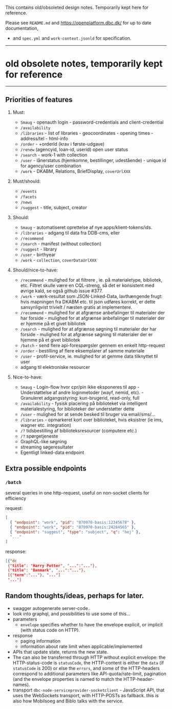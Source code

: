 This contains old/obsoleted design notes. Temporarily kept here for reference.

Please see `README.md` and https://openplatform.dbc.dk/ for up to date documentation,

- and `spec.yml` and `work-context.jsonld` for specification.

---

# old obsolete notes, temporarily kept for reference

---

## Priorities of features

1. Must:
   - `Smaug` - openauth login - password-credentials and client-credential
   - `/availability`
   - `/libraries` - list of libraries - geocoordinates - opening times - address/tel - html-info
   - `/order` - +orderId (krav i første-udgave)
   - `/renew` (agencyid, loan-id, userid) open user status
   - `/search` - work-1 with collection
   - `/user` - lånerstatus (hjemkomne, bestillinger, udestående) - unique id for agency/user combination
   - `/work` - DKABM, Relations, BriefDisplay, `coverUrlXXX`
2. Must/should:
   - `/events`
   - `/facets`
   - `/news`
   - `/suggest` - title, subject, creator
3. Should:
   - `Smaug` - automatiseret oprettelse af nye apps/klient-tokens/ids.
   - `/libraries` - adgang til data fra DDB-cms, eller
   - `/recommend`
   - `/search` - manifest (without collection)
   - `/suggest` - library
   - `/user` - birthyear
   - `/work` - `collection`, `coverDataUrlXXX`
4. Should/nice-to-have:
   - `/recommend` - mulighed for at filtrere , ie. på materialetype, bibliotek, etc. Filtret skulle være en CQL-streng, så det er konsistent med øvrige kald, se også github issue #377.
   - `/work` - værk-resultat som JSON-Linked-Data, lavthængende frugt: hvis mapningen fra DKABM etc. til json udføres korrekt, er dette sansynligvist trivielt / næsten gratis at implementere.
   - `/recommend` - mulighed for at afgrænse anbefalinger til materialer der har forside - mulighed for at afgrænse anbefalinger til materialer der er hjemme på et givet bibliotek
   - `/search` - mulighed for at afgrænse søgning til materialer der har forside - mulighed for at afgrænse søgning til materialer der er hjemme på et givet bibliotek
   - `/batch` - send flere api-forespørgsler gennem en enkelt http-request
   - `/order` - bestilling af flere eksemplarer af samme materiale
   - `/user` - profil-service, ie. mulighed for at gemme data tilknyttet til user
   - adgang til elektroniske resourcer
5. Nice-to-have:

   - `Smaug` - Login-flow hvor cpr/pin ikke eksponeres til app - Understøttelse af andre loginmetoder (wayf, nemid, etc). - Granuleret adgangsstyring: kun-brugerid, read-only, full
   - `/availability` - fysisk placering på biblioteket via intelligent materialestyring, for biblioteker der understøtter dette
   - `/user` - mulighed for at sende besked til bruger via email/sms/...
   - `/libraries` - opmarkeret kort over biblioteket, hvis eksistrer (ie ims, wagner etc. integration)
   - `/?` tidsbestilling af biblioteksresourcer (computere etc.)
   - `/?` spørgetjeneste
   - GraphQL-like søgning
   - streaming søgeresultater
   - Egentligt linked-data endpoint

## Extra possible endpoints

### `/batch`

several queries in one http-request, useful on non-socket clients for efficiency

request:

```json
[
  { "endpoint": "work", "pid": "870970-basis:12345678" },
  { "endpoint": "work", "pid": "870970-basis:24284565" },
  { "endpoint": "suggest", "type": "subject", "q": "hej" },
  "..."
]
```

response:

```json
[{"dc
 {"title": "Harry Potter", "...":"..."},
 {"title": "Danmark", "...":"..."},
 [{"term":"..."}, "..."]
 "..."]
```

## Random thoughts/ideas, perhaps for later.

- swagger autogenerate server-code..
- look into graphql, and possibilities to use some of this...
- parameters
  - `envelope` specifies whether to have the envelope explicit, or implicit (with status code on HTTP).
- response
  - paging information
  - information about rate limit when applicable/implemented
- APIs that update state, returns the new state.
- The can also be transferred through HTTP without explicit envelope: the HTTP-status-code is `statusCode`, the HTTP-content is either the `data` (if `statusCode` is 200) or else the `errors`, and some of the HTTP-headers correspond to additional parameters like API-quota/rate-limit, pagination (and the envelope properties is named to match the HTTP-header-names).
- transport `dbc-node-serviceprovider-socketclient` - JavaScript API, that uses the WebSockets transport, with HTTP-POSTs as fallback. this is also how Mobilsoeg and Biblo talks with the service.
